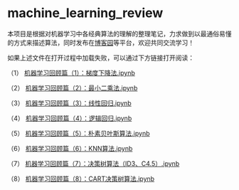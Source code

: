 # machine_learning_review
本项目是根据对机器学习中各经典算法的理解的整理笔记，力求做到以最通俗易懂的方式来描述算法，同时发布在[博客园](https://www.cnblogs.com/chenhuabin/)等平台，欢迎共同交流学习！

如果上述文件在打开过程中加载失败，可以通过下方链接打开阅读：

（1） [机器学习回顾篇（1）：梯度下降法.ipynb](https://www.cnblogs.com/chenhuabin/p/11166726.html)

（2） [机器学习回顾篇（2）：最小二乘法.ipynb](https://www.cnblogs.com/chenhuabin/p/11183495.html)

（3） [机器学习回顾篇（3）：线性回归.ipynb](https://www.cnblogs.com/chenhuabin/p/11222702.html)

（4） [机器学习回顾篇（4）：逻辑回归.ipynb](https://www.cnblogs.com/chenhuabin/p/11272820.html)

（5） [机器学习回顾篇（5）：朴素贝叶斯算法.ipynb](https://www.cnblogs.com/chenhuabin/p/11508673.html)

（6） [机器学习回顾篇（6）：KNN算法.ipynb](https://www.cnblogs.com/chenhuabin/p/11622509.html)

（7） [机器学习回顾篇（7）：决策树算法（ID3、C4.5）.ipynb](https://www.cnblogs.com/chenhuabin/p/11717580.html)

（8） [机器学习回顾篇（8）：CART决策树算法.ipynb](https://www.cnblogs.com/chenhuabin/p/11774926.html)

